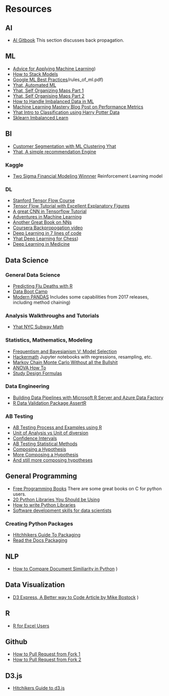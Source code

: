 # Resources

## AI

- [AI Gitbook](https://leonardoaraujosantos.gitbooks.io/artificial-inteligence/content/backpropagation.html) This section discusses back propagation.




## ML

- [Advice for Applying Machine Learning](https://jmetzen.github.io/2015-01-29/ml_advice.html))
- [How to Stack Models](https://burakhimmetoglu.com/2016/12/01/stacking-models-for-improved-predictions/?imm_mid=0eb541&cmp=em-data-na-na-newsltr_20161207)
- [Google ML Best Practices](http://martin.zinkevich.org/)/rules_of_ml.pdf)
- [Yhat, Automated ML](http://blog.yhat.com/posts/state-of-automl.html)
- [Yhat, Self Organizing Maps Part 1](http://blog.yhat.com/posts/self-organizing-maps-1.html)
- [Yhat, Self Organising Maps Part 2](http://blog.yhat.com/posts/self-organizing-maps-2.html)
- [How to Handle Imbalanced Data in ML](http://machinelearningmastery.com/tactics-to-combat-imbalanced-classes-in-your-machine-learning-dataset/)
- [Machine Learning Mastery Blog Post on Performance Metrics](http://machinelearningmastery.com/classification-accuracy-is-not-enough-more-performance-measures-you-can-use/)
- [Yhat Intro to Classification using Harry Potter Data](http://blog.yhat.com/posts/harry-potter-classification.html)
- [Sklearn Imbalanced Learn](https://github.com/scikit-learn-contrib/imbalanced-learn/blob/master/README.rst)

## BI

- [Customer Segmentation with ML Clustering Yhat](http://blog.yhat.com/posts/customer-segmentation-python-rodeo.html)
- [Yhat, A simple recommendation Engine](http://blog.yhat.com/posts/trending-products-recommender-engine.html)



### Kaggle

- [Two Sigma Financial Modeling Winnner](http://blog.kaggle.com/2017/05/11/two-sigma-financial-modeling-code-competition-5th-place-winners-interview-team-best-fitting-bestfitting-zero-circlecircle/?utm_source=Mailing+list&utm_campaign=f8372bb95e-Kaggle_Newsletter_06-06-2017&utm_medium=email&utm_term=0_f42f9df1e1-f8372bb95e-399203917) Reinforcement Learning model


### DL

- [Stanford Tensor Flow Course](http://web.stanford.edu/class/cs20si/syllabus.html?utm_source=Mailing+list&utm_campaign=f8372bb95e-Kaggle_Newsletter_06-06-2017&utm_medium=email&utm_term=0_f42f9df1e1-f8372bb95e-399203917)
- [Tensor Flow Tutorial with Excellent Explanatory Figures](http://adventuresinmachinelearning.com/python-tensorflow-tutorial/)
- [A great CNN in Tensorflow Tutorial](http://adventuresinmachinelearning.com/)
- [Adventures in Machine Learning](http://adventuresinmachinelearning.com/)
- [Another Great Book on NNs](http://neuralnetworksanddeeplearning.com/index.html)
- [Coursera Backpropogation video](https://www.coursera.org/learn/neural-networks/lecture/gcNo6/the-backpropagation-algorithm-12-min)
- [Deep Learning in 7 lines of code](https://chatbotslife.com/deep-learning-in-7-lines-of-code-7879a8ef8cfb?imm_mid=0f1262)
- [Yhat Deep Learning for Chess](http://blog.yhat.com/posts/deep-learning-chess.html))
- [Deep Learning in Medicine](https://blog.cardiogr.am/applying-artificial-intelligence-in-medicine-our-early-results-78bfe7605d32)



## Data Science

### General Data Science

- [Predicting Flu Deaths with R](https://shiring.github.io/machine_learning/2016/11/27/flu_outcome_ML_post?imm_mid=0eb8e0&cmp=em-data-na-na-newsltr_20161214)
- [Data Boot Camp](https://github.com/DaveBackus/Data_Bootcamp_Book/blob/master/pandas-input.md)
- [Modern PANDAS](https://tomaugspurger.github.io/modern-1.html) Includes some capabilities from 2017 releases, including method chaining)

### Analysis Walkthroughs and Tutorials
- [Yhat NYC Subway Math](http://blog.yhat.com/posts/subway-math.html)


### Statistics, Mathematics, Modeling
- [Frequentism and Bayesianism V: Model Selection](https://jakevdp.github.io/blog/2015/08/07/frequentism-and-bayesianism-5-model-selection)
- [Hackermath](https://github.com/amitkaps/hackermath) Jupyter notebooks with regressions, resampling, etc.
- [Markov Chain Monte Carlo Without all the Bullshit](https://jeremykun.com/2015/04/06/markov-chain-monte-carlo-without-all-the-bullshit)
- [ANOVA How To](http://www.statisticshowto.com/anova/)
- [Study Design Formulas](https://himmelfarb.gwu.edu/tutorials/studydesign101/formulas.html)

### Data Engineering
- [Building Data Pipelines with Microsoft R Server and Azure Data Factory](https://github.com/Azure-Samples/data-factory-r-server-apache-spark-pipeline/blob/master/README.md)
- [R Data Validation Package AssertR](https://ropensci.org/blog/blog/2017/04/11/assertr?imm_mid=0f1262&cmp=em-data-na-na-newsltr_20170426)


### AB Testing

- [AB Testing Process and Examples using R](http://rstudio-pubs-static.s3.amazonaws.com/201749_9fc280333a5c4f448687e1d99b9bdf76.html)
- [Unit of Analysis vs Unit of diversion](http://re-design.dimiter.eu/?p=253)
- [Confidence Intervals](http://thestatsgeek.com/2014/02/15/ab-testing-confidence-interval-for-the-difference-in-proportions-using-r/)
- [AB Testing Statistical Methods](https://productcoalition.com/start-here-statistics-for-a-b-testing-5f5c7e02ce1e)
- [Composing a Hypothesis](https://blog.optimizely.com/2015/01/29/why-an-experiment-without-a-hypothesis-is-dead-on-arrival/)
- [More Composing a Hypothesis](https://unbounce.com/a-b-testing/how-to-formulate-an-a-b-test-hypothesis/)
- [And still more composing hypotheses](https://vwo.com/blog/ab-testing-hypothesis-that-gets-results/)

## General Programming

- [Free Programming Books](https://github.com/EbookFoundation/free-programming-books/blob/master/free-programming-books)  There are some great books on C for python users.
- [20 Python Libraries You Should be Using](http://www.oreilly.com/programming/free/20-python-libraries-you-arent-using-but-should.csp?imm_mid=0e7e3e&cmp=em-prog-na-lp-saca16_nurture_em6_20_python_libraries)
- [How to write Python Libraries](https://jeffknupp.com/blog/2014/04/03/dont-write-python-scripts-write-python-libraries/)
- [Software development skills for data scientists](http://treycausey.com/software_dev_skills.html)

### Creating Python Packages
- [Hitchhikers Guide To Packaging](http://the-hitchhikers-guide-to-packaging.readthedocs.io/en/latest/quickstart.html)
- [Read the Docs Packaging](http://python-packaging.readthedocs.io/en/latest/index.html)

## NLP
- [How to Compare Document Similiarity in Python](https://www.oreilly.com/learning/how-do-i-compare-document-similarity-using-python?imm_mid=0f1262&cmp=em-data-na-na-newsltr_20170426)
)
## Data Visualization
- [D3 Express, A Better way to Code Article by Mike Bostock](https://medium.com/@mbostock/a-better-way-to-code-2b1d2876a3a0)
)
## R
- [R for Excel Users](http://blog.yhat.com/posts/R-for-excel-users.html)

## Github

- [How to Pull Request from Fork 1](https://gist.github.com/Chaser324/ce0505fbed06b947d962)
- [How to Pull Request from Fork 2](
https://help.github.com/articles/creating-a-pull-request-from-a-fork/)

## D3.js
- [Hitchikers Guide to d3.js](https://medium.com/@enjalot/the-hitchhikers-guide-to-d3-js-a8552174733a)


